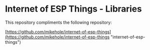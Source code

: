 # Internet of ESP Things - Libraries

This repository compliments the following repository:

[https://github.com/mikehole/internet-of-esp-things](https://github.com/mikehole/internet-of-esp-things "internet-of-esp-things")
